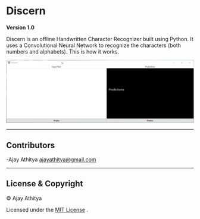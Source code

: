 # Discern

**Version 1.0**

Discern is an offline Handwritten Character Recognizer built using Python. It uses a Convolutional Neural Network to recognize the characters (both numbers and alphabets). This is how it works.

![Demo](Images/Sample.gif)

---
## Contributors

-Ajay Athitya <ajayathitya@gmail.com>

---
## License & Copyright

© Ajay Athitya

Licensed under the [MIT License](LICENSE) .
